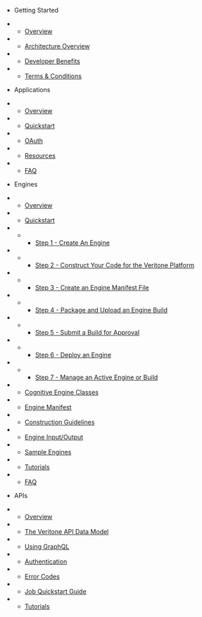 <!-- docs/_sidebar.md -->

* Getting Started
* * [Overview](/)
* * [Architecture Overview](architecture-overview.md)
* * [Developer Benefits](developer-benefits.md)
* * [Terms & Conditions](terms-and-conditions.md)

* Applications
* * [Overview](applications/)
* * [Quickstart](applications/quick-start/)
* * [OAuth](applications/oauth.md)
* * [Resources](applications/resources.md)
* * [FAQ](applications/faq.md)

* Engines
* * [Overview](engines/)
* * [Quickstart](engines/quick-start/)
* * * [Step 1 - Create An Engine](engines/quick-start/step-1-create-an-engine.md)
* * * [Step 2 - Construct Your Code for the Veritone Platform](engines/quick-start/step-2-construct-code.md)
* * * [Step 3 - Create an Engine Manifest File](engines/quick-start/step-3-manifest.md)
* * * [Step 4 - Package and Upload an Engine Build](engines/quick-start/step-4-upload-build.md)
* * * [Step 5 - Submit a Build for Approval](engines/quick-start/step-5-submit-build.md)
* * * [Step 6 - Deploy an Engine](engines/quick-start/step-6-deploy-engine.md)
* * * [Step 7 - Manage an Active Engine or Build](engines/quick-start/step-7-manage-engine.md)
* * [Cognitive Engine Classes](engines/classes/)
* * [Engine Manifest](engines/manifest.md)
* * [Construction Guidelines](engines/guidelines.md)
* * [Engine Input/Output](engines/engine-input-output/)
* * [Sample Engines](engines/sample-engines.md)
* * [Tutorials](engines/tutorials/)
* * [FAQ](engines/faq.md)

* APIs
* * [Overview](apis/)
* * [The Veritone API Data Model](apis/data-model.md)
* * [Using GraphQL](apis/using-graphql.md)
* * [Authentication](apis/authentication.md)
* * [Error Codes](apis/error-codes.md)
* * [Job Quickstart Guide](apis/job-quick-start-guide/)
* * [Tutorials](apis/tutorials/)

<!-- * Libraries
* * [Overview](libraries.md) -->
